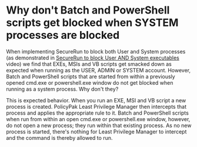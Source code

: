# Why don't Batch and PowerShell scripts get blocked when SYSTEM processes are blocked

When implementing SecureRun to block both User and System processes (as demonstrated in
[SecureRun to block User AND System executables](/docs/endpointpolicymanager/endpointpolicymanager/video/leastprivilege/bestpractices/securerun/usersystemexecutables.md)
video) we find that EXEs, MSIs and VB scripts get smacked down as expected when running as the USER,
ADMIN or SYSTEM account. However, Batch and PowerShell scripts that are started from within a
previously opened cmd.exe or powershell.exe window do not get blocked when running as a system
process. Why don't they?

This is expected behavior. When you run an EXE, MSI and VB script a new process is created.
PolicyPak Least Privilege Manager then intercepts that process and applies the appropriate rule to
it. Batch and PowerShell scripts when run from within an open cmd.exe or powershell.exe window,
however, do not open a new process; they run within that existing process. As no new process is
started, there's nothing for Least Privilege Manager to intercept and the command is thereby allowed
to run.
